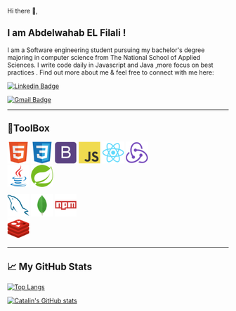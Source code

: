 Hi there 👋,

I am Abdelwahab EL Filali !
---

I am a Software engineering student pursuing my bachelor's degree majoring in computer science from The National School of Applied Sciences.
I write code daily in Javascript and Java ,more focus on best practices .
Find out more about me & feel free to connect with me here:

[![Linkedin Badge](https://img.shields.io/badge/-Abdelwahab_EL_Filali-blue?style=flat-square&logo=Linkedin&logoColor=white&link=https://www.linkedin.com/in/abdelwahab-el-filali-2b27a4174/)](https://www.linkedin.com/in/abdelwahab-el-filali-2b27a4174/)

[![Gmail Badge](https://img.shields.io/badge/-abd.el.filali199@gmail.com-purple?style=flat-square&logo=Gmail&logoColor=white&link=mailto:abd.el.filali199@gmail.com/)](mailto:abd.el.filali199@gmail.com)

---


🧰ToolBox
---

<img src="https://github.com/devicons/devicon/blob/master/icons/html5/html5-original.svg" alt="html logo" width="50" height="50"/>  <img src="https://github.com/devicons/devicon/blob/master/icons/css3/css3-original.svg" alt="css3 logo" width="50" height="50"/>  <img src="https://github.com/devicons/devicon/blob/master/icons/bootstrap/bootstrap-plain.svg" alt="bootstrap logo" width="50" height="50"/>  <img src="https://github.com/devicons/devicon/blob/master/icons/javascript/javascript-original.svg" alt="javascript logo" width="50" height="50"/>  <img src="https://github.com/devicons/devicon/blob/master/icons/react/react-original.svg" alt="react logo" width="50" height="50"/>  <img src="https://github.com/devicons/devicon/blob/master/icons/redux/redux-original.svg" alt="redux logo" width="50" height="50"/>  
<img src="https://github.com/devicons/devicon/blob/master/icons/java/java-original.svg" alt="java logo" width="50" height="50"/>  <img src="https://github.com/devicons/devicon/blob/master/icons/spring/spring-original.svg" alt="spring logo" width="50" height="50"/> 

<img src="https://github.com/devicons/devicon/blob/master/icons/mysql/mysql-original.svg" alt="mysql logo" width="50" height="50"/>  <img src="https://github.com/devicons/devicon/blob/master/icons/mongodb/mongodb-original.svg" alt="mongodb logo" width="50" height="50"/>  <img src="https://github.com/devicons/devicon/blob/master/icons/npm/npm-original-wordmark.svg" alt="npm logo" width="50" height="50"/>  
<img src="https://github.com/devicons/devicon/blob/master/icons/redis/redis-original.svg" alt="npm logo" width="50" height="50"/>  


---

## &#x1f4c8; My GitHub Stats

[![Top Langs](https://github-readme-stats.vercel.app/api/top-langs/?username=EL-Filali)](https://github.com/anuraghazra/github-readme-stats)

[![Catalin's GitHub stats](https://github-readme-stats.vercel.app/api?username=EL-Filali)](https://github.com/anuraghazra/github-readme-stats)


<!--
*AmjadBabacheikh/AmjadBabacheikh* is a ✨ special ✨ repository because its `README.md` (this file) appears on your GitHub profile.

Here are some ideas to get you started:

- 🔭 I’m currently working on ...
- 🌱 I’m currently learning ...
- 👯 I’m looking to collaborate on ...
- 🤔 I’m looking for help with ...
- 💬 Ask me about ...
- 📫 How to reach me: ...
- 😄 Pronouns: ...
- ⚡ Fun fact: ...
-->
